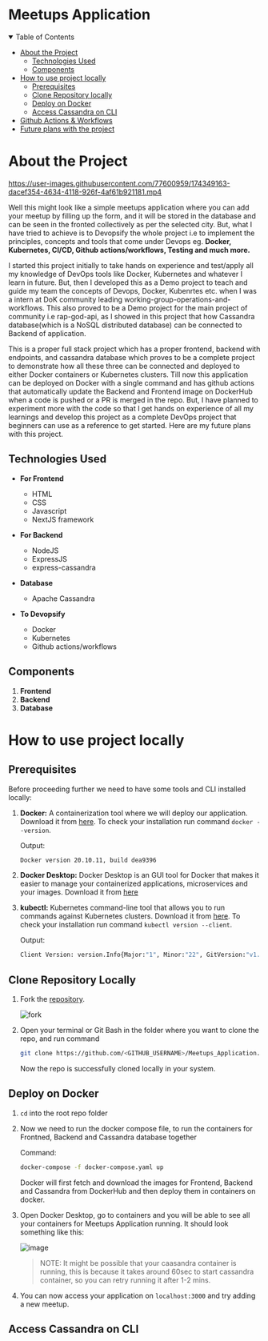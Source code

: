 # Meetups Application

<details open="open">
<summary>Table of Contents</summary>

- [About the Project](#about-the-project)
  - [Technologies Used](#technologies-used)
  - [Components](#components)
- [How to use project locally](#how-to-use-project-locally)
  - [Prerequisites](#prerequisites)
  - [Clone Repository locally](#clone-repository-locally)
  - [Deploy on Docker](#deploy-on-docker)
  - [Access Cassandra on CLI](#access-cassandra-on-cli)
- [Github Actions & Workflows](#github-actions-&-workflows)
- [Future plans with the project](#future-plans-with-the-project)

</details>

# About the Project

https://user-images.githubusercontent.com/77600959/174349163-dacef354-4634-4118-926f-4af61b921181.mp4

Well this might look like a simple meetups application where you can add your meetup by filling up the form, and it will be stored in the database and can be seen in the fronted collectively as per the selected city. But, what I have tried to achieve is to Devopsify the whole project i.e to implement the principles, concepts and tools that come under Devops eg. **Docker, Kubernetes, CI/CD, Github actions/workflows, Testing and much more.** 

I started this project initially to take hands on experience and test/apply all my knowledge of DevOps tools like Docker, Kubernetes and whatever I learn in future. But, then I developed this as a Demo project to teach and guide my team the concepts of Devops, Docker, Kubenrtes etc. when I was a intern at DoK community leading working-group-operations-and-workflows. This also proved to be a Demo project for the main project of community i.e rap-god-api, as I showed in this project that how Cassandra database(which is a NoSQL distributed database) can be connected to Backend of application.

This is a proper full stack project which has a proper frontend, backend with endpoints, and cassandra database which proves to be a complete project to demonstrate how all these three can be connected and deployed to either Docker containers or Kubernetes clusters. Till now this application can be deployed on Docker with a single command and has github actions that automatically update the Backend and Frontend image on DockerHub when a code is pushed or a PR is merged in the repo. But, I have planned to experiment more with the code so that I get hands on experience of all my learnings and develop this project as a complete DevOps project that beginners can use as a reference to get started. Here are my future plans with this project.

## Technologies Used

- **For Frontend**
   - HTML
   - CSS
   - Javascript
   - NextJS framework
   
- **For Backend**
   - NodeJS
   - ExpressJS
   - express-cassandra
   
- **Database**
   - Apache Cassandra
   
- **To Devopsify**
   - Docker
   - Kubernetes
   - Github actions/workflows
   
## Components

  1. **Frontend**
  2. **Backend**
  3. **Database**

# How to use project locally

## Prerequisites

Before proceeding further we need to have some tools and CLI installed locally:

1. **Docker:** A containerization tool where we will deploy our application. Download it from [here](https://www.docker.com/products/docker-desktop). To check your installation run command `docker --version`.

   Output:

   ```sh
   Docker version 20.10.11, build dea9396
   ```
   
2. **Docker Desktop:** Docker Desktop is an GUI tool for Docker that makes it easier to manage your containerized applications, microservices and your images. Download it from [here](https://www.docker.com/products/docker-desktop/)

3. **kubectl:** Kubernetes command-line tool that allows you to run commands against Kubernetes clusters. Download it from [here](https://kubernetes.io/docs/tasks/tools/). To check your installation run command `kubectl version --client`.

   Output:

   ```sh
   Client Version: version.Info{Major:"1", Minor:"22", GitVersion:"v1.22.0", GitCommit:"c2b5237ccd9c0f1d600d3072634ca66cefdf272f", GitTreeState:"clean", BuildDate:"2021-08-04T18:03:20Z", GoVersion:"go1.16.6", Compiler:"gc", Platform:"windows/amd64"}
   ```

## Clone Repository Locally

1. Fork the [repository](https://github.com/yashgangwar7558/Meetups_Application).

    ![fork](https://www.freecodecamp.org/news/content/images/2022/02/image-29.png)
    
2. Open your terminal or Git Bash in the folder where you want to clone the repo, and run command

    ```sh
    git clone https://github.com/<GITHUB_USERNAME>/Meetups_Application.git
    ```
    Now the repo is successfully cloned locally in your system.
    
## Deploy on Docker

1. `cd` into the root repo folder

2. Now we need to run the docker compose file, to run the containers for Frontned, Backend and Cassandra database together 

    Command:
    ```sh
    docker-compose -f docker-compose.yaml up
    ```
    
    Docker will first fetch and download the images for Frontend, Backend and Cassandra from DockerHub and then deploy them in containers on docker.
   
3. Open Docker Desktop, go to containers and you will be able to see all your containers for Meetups Application running. It should look something like this:

    ![image](https://user-images.githubusercontent.com/77600959/174449915-23934edf-a11f-469d-a2dd-0421245233ab.png)

    > NOTE: It might be possible that your caasandra container is running, this is because it takes around 60sec to start cassandra container, so you can retry running it after 1-2 mins.
    
4. You can now access your application on `localhost:3000` and try adding a new meetup.

## Access Cassandra on CLI



